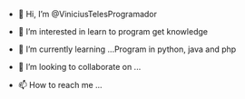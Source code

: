 - 👋 Hi, I’m @ViniciusTelesProgramador
- 👀 I’m interested in 
learn to program
get knowledge

- 🌱 I’m currently learning ...Program in python, java and php
- 💞️ I’m looking to collaborate on ...
- 📫 How to reach me ...

<!---
ViniciusTelesProgramador/ViniciusTelesProgramador is a ✨ special ✨ repository because its `README.md` (this file) appears on your GitHub profile.
You can click the Preview link to take a look at your changes.
--->
